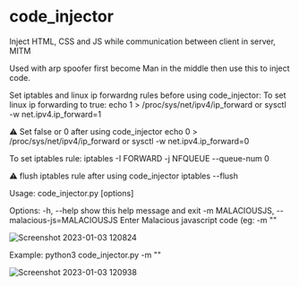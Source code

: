 # code_injector
Inject HTML, CSS and JS while communication between client in server, MITM

Used with arp spoofer first become Man in the middle then use this to inject code.

Set iptables and linux ip forwardng rules before using code_injector:
To set linux ip forwarding to true:
echo 1 > /proc/sys/net/ipv4/ip_forward
or
sysctl -w net.ipv4.ip_forward=1

⚠️ Set false or 0 after using code_injector
echo 0 > /proc/sys/net/ipv4/ip_forward
or
sysctl -w net.ipv4.ip_forward=0

To set iptables rule:
iptables -I FORWARD -j NFQUEUE --queue-num 0

⚠️ flush iptables rule after using code_injector
iptables --flush

Usage: code_injector.py [options]

Options:
  -h, --help            show this help message and exit
  -m MALACIOUSJS, --malacious-js=MALACIOUSJS
                        Enter Malacious javascript code (eg: -m
                        "<script>alert(1);</script>"

![Screenshot 2023-01-03 120824](https://user-images.githubusercontent.com/109381227/210311167-91b2692a-50c5-423d-96e9-59abd0220679.jpg)

Example:
python3 code_injector.py -m "<script>alert(1);</script>"

![Screenshot 2023-01-03 120938](https://user-images.githubusercontent.com/109381227/210311276-cb0d4d44-750a-4124-bb48-dc8361ea630c.jpg)

